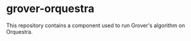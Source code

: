 # grover-orquestra

This repository contains a component used to run Grover's algorithm on Orquestra.
